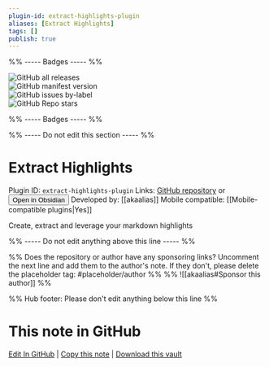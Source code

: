 ```yaml
---
plugin-id: extract-highlights-plugin
aliases: [Extract Highlights]
tags: []
publish: true
---
```


%% ----- Badges ----- %%

![GitHub all releases](https://img.shields.io/github/downloads/akaalias/extract-highlights-plugin/total?color=573E7A&logo=github&style=for-the-badge)  
![GitHub manifest version](https://img.shields.io/github/manifest-json/v/akaalias/extract-highlights-plugin?color=573E7A&logo=github&style=for-the-badge)  
![GitHub issues by-label](https://img.shields.io/github/issues/akaalias/extract-highlights-plugin/help%20wanted?color=573E7A&logo=github&style=for-the-badge)  
![GitHub Repo stars](https://img.shields.io/github/stars/akaalias/extract-highlights-plugin?color=573E7A&logo=github&style=for-the-badge)

%% ----- Badges ----- %%

%% ----- Do not edit this section ----- %%

# Extract Highlights

Plugin ID: `extract-highlights-plugin`
Links: [GitHub repository](https://github.com/akaalias/extract-highlights-plugin) or [<button id=HH>Open in Obsidian</button>](obsidian://show-plugin?id=extract-highlights-plugin)
Developed by: [[akaalias]]
Mobile compatible: [[Mobile-compatible plugins|Yes]]

Create, extract and leverage your markdown highlights

%% ----- Do not edit anything above this line ----- %%

%% Does the repository or author have any sponsoring links? Uncomment the next line and add them to the author's note. If they don't, please delete the placeholder tag: #placeholder/author %%
%% ![[akaalias#Sponsor this author]] %%

%% Hub footer: Please don't edit anything below this line %%

# This note in GitHub

<span class="git-footer">[Edit In GitHub](https://github.dev/obsidian-community/obsidian-hub/blob/main/02%20-%20Community%20Expansions/02.05%20All%20Community%20Expansions/Plugins/extract-highlights-plugin.md "git-hub-edit-note") | [Copy this note](https://raw.githubusercontent.com/obsidian-community/obsidian-hub/main/02%20-%20Community%20Expansions/02.05%20All%20Community%20Expansions/Plugins/extract-highlights-plugin.md "git-hub-copy-note") | [Download this vault](https://github.com/obsidian-community/obsidian-hub/archive/refs/heads/main.zip "git-hub-download-vault") </span>
